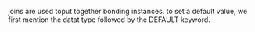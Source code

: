 joins are used toput together bonding instances.
to set a default value, we first mention the datat type followed by the DEFAULT keyword.
